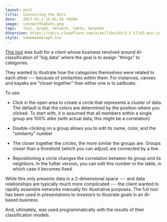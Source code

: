 ```yaml
---
layout: post
title:  Connecting the Dots
date:   2017-01-1 15:01:35 +0300
image:  connectTheDots.png
tags:   tool, graph, network, table, bespoke
d3version: https://cdnjs.cloudflare.com/ajax/libs/d3/3.5.17/d3.min.js
style:  homemadeGraph.css
---
```


[This tool](http://eliseralph.com/tasks_/ADV_/) was built for a client whose business revolved around AI-classification of "big data" where the goal is to assign "things" to categories. 

They wanted to illustrate how the categories themselves were related to each other --- because of similarities within them. 
For instances, canoes and kayaks are "closer together" than either one is to sailboats.
    

To use:
- Click in the open area to create a circle that represents a cluster of data. The default is that the colors are determined by the position where you clicked.  To start with, it is assumed that all members within a single group are 100% alike (with actual data, this might be a correlation)

- Double-clicking on a group allows you to edit its name, color, and the "similarity" number 

- The closer together the circles, the more similar the groups are. Groups closer than a threshold (which you can adjust) are connected by a line.
             
- Repositioning a circle changes the correlation between its group and its neighbors. In the fullter version, you can edit this number in the table, in which case it becomes fixed.

While this only presents data in a 2-dimensional space --- and data relationships are typically much more complicated --- the client wanted to rapdily assemble networks manually for illustrative purposes. The full tool has been used in presentations to investors to illustrate goals in an AI-based business.

And, ultimately, was used programmatically with the results of their classification models.
    
    
